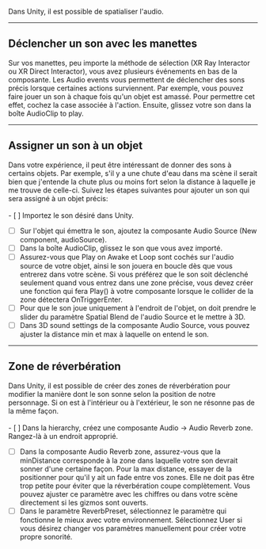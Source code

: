 

Dans Unity, il est possible de spatialiser l'audio.   

***  

## Déclencher un son avec les manettes
Sur vos manettes, peu importe la méthode de sélection (XR Ray Interactor ou XR Direct Interactor), vous avez plusieurs événements en bas de la composante. Les Audio events vous permettent de déclencher des sons précis lorsque certaines actions surviennent. Par exemple, vous pouvez faire jouer un son à chaque fois qu'un objet est amassé. Pour permettre cet effet, cochez la case associée à l'action. Ensuite, glissez votre son dans la boîte AudioClip to play.   

***  

## Assigner un son à un objet
Dans votre expérience, il peut être intéressant de donner des sons à certains objets. Par exemple, s'il y a une chute d'eau dans ma scène il serait bien que j'entende la chute plus ou moins fort selon la distance à laquelle je me trouve de celle-ci. Suivez les étapes suivantes pour ajouter un son qui sera assigné à un objet précis:   
<br>- [ ] Importez le son désiré dans Unity.
- [ ] Sur l'objet qui émettra le son, ajoutez la composante Audio Source (New component, audioSource).
- [ ] Dans la boîte AudioClip, glissez le son que vous avez importé.
- [ ] Assurez-vous que Play on Awake et Loop sont cochés sur l'audio source de votre objet, ainsi le son jouera en boucle dès que vous entrerez dans votre scène. Si vous préférez que le son soit déclenché seulement quand vous entrez dans une zone précise, vous devez créer une fonction qui fera Play() à votre composante lorsque le collider de la zone détectera OnTriggerEnter.
- [ ] Pour que le son joue uniquement à l'endroit de l'objet, on doit prendre le slider du paramètre Spatial Blend de l'audio Source et le mettre à 3D.
- [ ] Dans 3D sound settings de la composante Audio Source, vous pouvez ajuster la distance min et max à laquelle on entend le son.

***  

## Zone de réverbération
Dans Unity, il est possible de créer des zones de réverbération pour modifier la manière dont le son sonne selon la position de notre personnage. Si on est à l'intérieur ou à l'extérieur, le son ne résonne pas de la même façon.   
<br>- [ ] Dans la hierarchy, créez une composante Audio -> Audio Reverb zone. Rangez-là à un endroit approprié.
- [ ] Dans la composante Audio Reverb zone, assurez-vous que la minDistance corresponde à la zone dans laquelle votre son devrait sonner d'une certaine façon. Pour la max distance, essayer de la positionner pour qu'il y ait un fade entre vos zones. Elle ne doit pas être trop petite pour éviter que la réverbération coupe complètement. Vous pouvez ajuster ce paramètre avec les chiffres ou dans votre scène directement si les gizmos sont ouverts.
- [ ] Dans le paramètre ReverbPreset, sélectionnez le paramètre qui fonctionne le mieux avec votre environnement. Sélectionnez User si vous désirez changer vos paramètres manuellement pour créer votre propre sonorité.